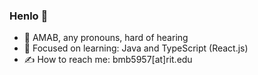 ### Henlo 🐣

- 🍵 AMAB, any pronouns, hard of hearing
- 🧠 Focused on learning: Java and TypeScript (React.js)
- ✍️ How to reach me: bmb5957[at]rit.edu
